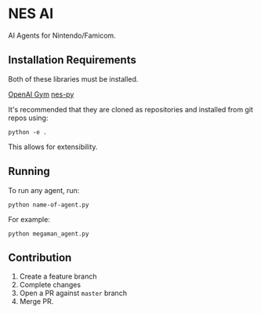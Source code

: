 # NES AI

AI Agents for Nintendo/Famicom.

## Installation Requirements

Both of these libraries must be installed.

[OpenAI Gym](https://github.com/openai/gym)
[nes-py](https://github.com/Kautenja/nes-py)

It's recommended that they are cloned as repositories and installed from git repos using:

```
python -e .
```

This allows for extensibility.

## Running

To run any agent, run:

```
python name-of-agent.py
```

For example:

```
python megaman_agent.py
```

## Contribution

1. Create a feature branch
2. Complete changes
3. Open a PR against `master` branch
4. Merge PR.
